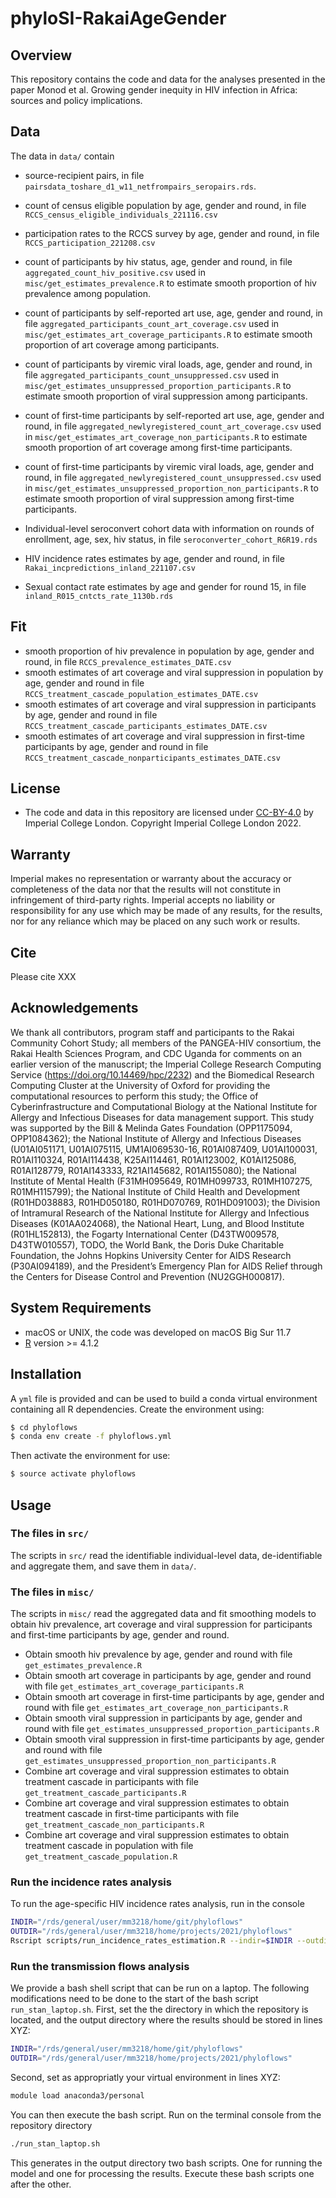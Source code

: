 # phyloSI-RakaiAgeGender

## Overview
This repository contains the code and data for the analyses presented in the paper Monod et al. Growing gender inequity in HIV infection in Africa: sources and policy implications.

## Data
The data in ```data/``` contain
* source-recipient pairs, in file ```pairsdata_toshare_d1_w11_netfrompairs_seropairs.rds```.

* count of census eligible population by age, gender and round, in file ```RCCS_census_eligible_individuals_221116.csv```
* participation rates to the RCCS survey by age, gender and round, in file ```RCCS_participation_221208.csv```
* count of participants by hiv status, age, gender and round, in file ```aggregated_count_hiv_positive.csv``` used in ```misc/get_estimates_prevalence.R``` to estimate smooth proportion of hiv prevalence among population.
* count of participants by self-reported art use, age, gender and round, in file ```aggregated_participants_count_art_coverage.csv``` used in ```misc/get_estimates_art_coverage_participants.R``` to estimate smooth proportion of art coverage among participants.
* count of participants by viremic viral loads, age, gender and round, in file ```aggregated_participants_count_unsuppressed.csv``` used in ```misc/get_estimates_unsuppressed_proportion_participants.R``` to estimate smooth proportion of viral suppression among participants.
* count of first-time participants by self-reported art use, age, gender and round, in file ```aggregated_newlyregistered_count_art_coverage.csv``` used in ```misc/get_estimates_art_coverage_non_participants.R``` to estimate smooth proportion of art coverage among first-time participants.
* count of first-time participants by viremic viral loads, age, gender and round, in file ```aggregated_newlyregistered_count_unsuppressed.csv``` used in ```misc/get_estimates_unsuppressed_proportion_non_participants.R``` to estimate smooth proportion of viral suppression among first-time participants.

* Individual-level seroconvert cohort data with information on rounds of enrollment, age, sex, hiv status, in file ```seroconverter_cohort_R6R19.rds```
* HIV incidence rates estimates by age, gender and round, in file ```Rakai_incpredictions_inland_221107.csv```

* Sexual contact rate estimates by age and gender for round 15, in file ```inland_R015_cntcts_rate_1130b.rds```

## Fit
* smooth proportion of hiv prevalence in population by age, gender and round, in file ```RCCS_prevalence_estimates_DATE.csv```
* smooth estimates of art coverage and viral suppression in population by age, gender and round in file ```RCCS_treatment_cascade_population_estimates_DATE.csv```
* smooth estimates of art coverage and viral suppression in participants by age, gender and round in file ```RCCS_treatment_cascade_participants_estimates_DATE.csv```
* smooth estimates of art coverage and viral suppression in first-time participants by age, gender and round in file ```RCCS_treatment_cascade_nonparticipants_estimates_DATE.csv```

## License
- The code and data in this repository are licensed under [CC-BY-4.0](https://creativecommons.org/licenses/by/4.0/) by Imperial College London. Copyright Imperial College London 2022. 

## Warranty

Imperial makes no representation or warranty about the accuracy or completeness of the data nor that the results will not constitute in infringement of third-party rights. Imperial accepts no liability or responsibility for any use which may be made of any results, for the results, nor for any reliance which may be placed on any such work or results.

## Cite

Please cite 
XXX

## Acknowledgements

We thank all contributors, program staff and participants to the Rakai Community Cohort Study; all members of the PANGEA-HIV consortium, the Rakai Health Sciences Program, and CDC Uganda for comments on an earlier version of the manuscript; the Imperial College Research Computing Service (https://doi.org/10.14469/hpc/2232) and the Biomedical Research Computing Cluster at the University of Oxford for providing the computational resources to perform this study; the Office of Cyberinfrastructure and Computational Biology at the National Institute for Allergy and Infectious Diseases for data management support. This study was supported by the Bill & Melinda Gates Foundation (OPP1175094, OPP1084362); the National Institute of Allergy and Infectious Diseases (U01AI051171, U01AI075115, UM1AI069530-16, R01AI087409, U01AI100031, R01AI110324, R01AI114438, K25AI114461, R01AI123002, K01AI125086, R01AI128779, R01AI143333, R21AI145682, R01AI155080); the National Institute of Mental Health (F31MH095649, R01MH099733, R01MH107275, R01MH115799); the National Institute of Child Health and Development (R01HD038883, R01HD050180, R01HD070769, R01HD091003); the Division of Intramural Research of the National Institute for Allergy and Infectious Diseases (K01AA024068), the National Heart, Lung, and Blood Institute (R01HL152813), the Fogarty International Center (D43TW009578, D43TW010557), TODO, the World Bank, the Doris Duke Charitable Foundation, the Johns Hopkins University Center for AIDS Research (P30AI094189), and the President’s Emergency Plan for AIDS Relief through the Centers for Disease Control and Prevention (NU2GGH000817). 

## System Requirements
- macOS or UNIX, the code was developed on macOS Big Sur 11.7
- [R](https://www.r-project.org/) version >= 4.1.2


## Installation 
A ```yml``` file is provided and can be used to build a conda virtual environment containing all R dependencies. Create the environment using:
```bash
$ cd phyloflows
$ conda env create -f phyloflows.yml
```
Then activate the environment for use:
```bash
$ source activate phyloflows
```

## Usage
### The files in ```src/```
The scripts in ```src/``` read the identifiable individual-level data, de-identifiable and aggregate them, and save them in ```data/```. 

### The files in ```misc/```
The scripts in ```misc/``` read the aggregated data and fit smoothing models to obtain hiv prevalence, art coverage and viral suppression for participants and first-time participants by age, gender and round.
* Obtain smooth hiv prevalence by age, gender and round with file ```get_estimates_prevalence.R```
* Obtain smooth art coverage in participants by age, gender and round with file ```get_estimates_art_coverage_participants.R```
* Obtain smooth art coverage in first-time participants by age, gender and round with file ```get_estimates_art_coverage_non_participants.R```
* Obtain smooth viral suppression in participants by age, gender and round with file ```get_estimates_unsuppressed_proportion_participants.R```
* Obtain smooth viral suppression in first-time participants by age, gender and round with file ```get_estimates_unsuppressed_proportion_non_participants.R```
* Combine art coverage and viral suppression estimates to obtain treatment cascade in participants with file ```get_treatment_cascade_participants.R```
* Combine art coverage and viral suppression estimates to obtain treatment cascade in first-time participants with file ```get_treatment_cascade_non_participants.R```
* Combine art coverage and viral suppression estimates to obtain treatment cascade in population with file ```get_treatment_cascade_population.R```

### Run the incidence rates analysis
To run the age-specific HIV incidence rates analysis, run in the console 
```bash
INDIR="/rds/general/user/mm3218/home/git/phyloflows"
OUTDIR="/rds/general/user/mm3218/home/projects/2021/phyloflows"
Rscript scripts/run_incidence_rates_estimation.R --indir=$INDIR --outdir=$OUTDIR
```

### Run the transmission flows analysis
We provide a bash shell script that can be run on a laptop. The following modifications need to be done to the start of the bash script ```run_stan_laptop.sh```. First, set the the directory in which the repository is located, and the output directory where the results should be stored in lines XYZ:
```bash
INDIR="/rds/general/user/mm3218/home/git/phyloflows"
OUTDIR="/rds/general/user/mm3218/home/projects/2021/phyloflows"
```
Second, set as appropriatly your virtual environment in lines XYZ: 
```bash
module load anaconda3/personal
```

You can then execute the bash script. Run on the terminal console from the repository directory
```bash
./run_stan_laptop.sh
```
This generates in the output directory two bash scripts. One for running the model and one for processing the results. Execute these bash scripts one after the other.



 
